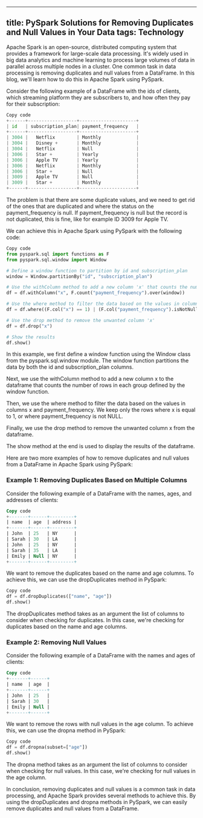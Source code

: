 
---
title: PySpark Solutions for Removing Duplicates and Null Values in Your Data
tags: Technology
---


Apache Spark is an open-source, distributed computing system that provides a framework for large-scale data processing. It's widely used in big data analytics and machine learning to process large volumes of data in parallel across multiple nodes in a cluster. One common task in data processing is removing duplicates and null values from a DataFrame. In this blog, we'll learn how to do this in Apache Spark using PySpark.

Consider the following example of a DataFrame with the ids of clients, which streaming platform they are subscribers to, and how often they pay for their subscription:

```python
Copy code
+------+------------------+---------------------+
| id   | subscription_plan| payment_frequency   |
+------+------------------+---------------------+
| 3004 |   Netflix        | Monthly             |
| 3004 |   Disney +       | Monthly             |
| 3004 |   Netflix        | Null                |
| 3006 |   Star +         | Yearly              |
| 3006 |   Apple TV       | Yearly              |
| 3006 |   Netflix        | Monthly             |
| 3006 |   Star +         | Null                |
| 3009 |   Apple TV       | Null                |
| 3009 |   Star +         | Monthly             |
+------+------------------+---------------------+
```

The problem is that there are some duplicate values, and we need to get rid of the ones that are duplicated and where the status on the payment_frequency is null. If payment_frequency is null but the record is not duplicated, this is fine, like for example ID 3009 for Apple TV.

We can achieve this in Apache Spark using PySpark with the following code:

```python
Copy code
from pyspark.sql import functions as F
from pyspark.sql.window import Window

# Define a window function to partition by id and subscription_plan
window = Window.partitionBy("id", "subscription_plan")

# Use the withColumn method to add a new column 'x' that counts the number of rows in each group
df = df.withColumn("x", F.count("payment_frequency").over(window))

# Use the where method to filter the data based on the values in column 'x' and 'payment_frequency'
df = df.where((F.col("x") == 1) | (F.col("payment_frequency").isNotNull()))

# Use the drop method to remove the unwanted column 'x'
df = df.drop("x")

# Show the results
df.show()
```

In this example, we first define a window function using the Window class from the pyspark.sql.window module. The window function partitions the data by both the id and subscription_plan columns.

Next, we use the withColumn method to add a new column x to the dataframe that counts the number of rows in each group defined by the window function.

Then, we use the where method to filter the data based on the values in columns x and payment_frequency. We keep only the rows where x is equal to 1, or where payment_frequency is not NULL.

Finally, we use the drop method to remove the unwanted column x from the dataframe.

The show method at the end is used to display the results of the dataframe.

Here are two more examples of how to remove duplicates and null values from a DataFrame in Apache Spark using PySpark:

### Example 1: Removing Duplicates Based on Multiple Columns

Consider the following example of a DataFrame with the names, ages, and addresses of clients:

```sql
Copy code
+-------+------+---------+
| name  | age  | address |
+-------+------+---------+
| John  | 25   | NY      |
| Sarah | 30   | LA      |
| John  | 25   | NY      |
| Sarah | 35   | LA      |
| Emily | Null | NY      |
+-------+------+---------+
```

We want to remove the duplicates based on the name and age columns. To achieve this, we can use the dropDuplicates method in PySpark:

```python
Copy code
df = df.dropDuplicates(["name", "age"])
df.show()
```

The dropDuplicates method takes as an argument the list of columns to consider when checking for duplicates. In this case, we're checking for duplicates based on the name and age columns.

### Example 2: Removing Null Values

Consider the following example of a DataFrame with the names and ages of clients:

```sql
Copy code
+-------+------+
| name  | age  |
+-------+------+
| John  | 25   |
| Sarah | 30   |
| Emily | Null |
+-------+------+
```
We want to remove the rows with null values in the age column. To achieve this, we can use the dropna method in PySpark:

```python
Copy code
df = df.dropna(subset=["age"])
df.show()
```

The dropna method takes as an argument the list of columns to consider when checking for null values. In this case, we're checking for null values in the age column.

In conclusion, removing duplicates and null values is a common task in data processing, and Apache Spark provides several methods to achieve this. By using the dropDuplicates and dropna methods in PySpark, we can easily remove duplicates and null values from a DataFrame.